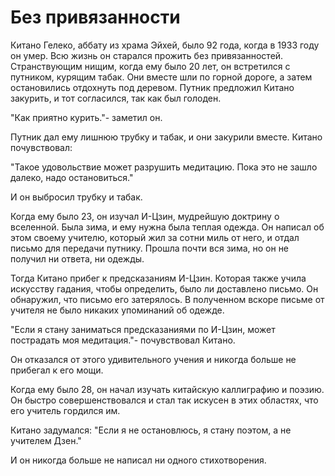# Без привязанности

Китано Гелеко, аббату из храма Эйхей, было 92 года, когда в 1933 году он умер. Всю жизнь он старался прожить без привязанностей. Странствующим нищим, когда ему было 20 лет, он встретился с путником, курящим табак. Они вместе шли по горной дороге, а затем остановились отдохнуть под деревом. Путник предложил Китано закурить, и тот согласился, так как был голоден.

"Как приятно курить."- заметил он.

Путник дал ему лишнюю трубку и табак, и они закурили вместе. Китано почувствовал:

"Такое удовольствие может разрушить медитацию. Пока это не зашло далеко, надо остановиться."

И он выбросил трубку и табак.

Когда ему было 23, он изучал И-Цзин, мудрейшую доктрину о вселенной. Была зима, и ему нужна была теплая одежда. Он написал об этом своему учителю, который жил за сотни миль от него, и отдал письмо для передачи путнику. Прошла почти вся зима, но он не получил ни ответа, ни одежды.

Тогда Китано прибег к предсказаниям И-Цзин. Которая также учила искусству гадания, чтобы определить, было ли доставлено письмо. Он обнаружил, что письмо его затерялось. В полученном вскоре письме от учителя не было никаких упоминаний об одежде.

"Если я стану заниматься предсказаниями по И-Цзин, может пострадать моя медитация."- почувствовал Китано.

Он отказался от этого удивительного учения и никогда больше не прибегал к его мощи.

Когда ему было 28, он начал изучать китайскую каллиграфию и поэзию. Он быстро совершенствовался и стал так искусен в этих областях, что его учитель гордился им.

Китано задумался: "Если я не остановлюсь, я стану поэтом, а не учителем Дзен."

И он никогда больше не написал ни одного стихотворения.